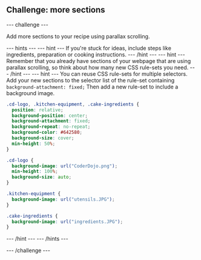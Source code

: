 ## Challenge: more sections

--- challenge ---

Add more sections to your recipe using parallax scrolling.

--- hints ---
--- hint ---
If you're stuck for ideas, include steps like ingredients, preparation or cooking instructions.
--- /hint ---
--- hint ---
Remember that you already have sections of your webpage that are using parallax scrolling, so think about how many new CSS rule-sets you need.
--- /hint ---
--- hint ---
You can reuse CSS rule-sets for multiple selectors. Add your new sections to the selector list of the rule-set containing ```background-attachment: fixed;```
Then add a new rule-set to include a background image.
```css
.cd-logo, .kitchen-equipment, .cake-ingredients {
  position: relative;
  background-position: center;
  background-attachment: fixed;
  background-repeat: no-repeat;
  background-color: #642580;
  background-size: cover;
  min-height: 50%;
}

.cd-logo {
  background-image: url("CoderDojo.png");
  min-height: 100%;
  background-size: auto;
}

.kitchen-equipment {
  background-image: url("utensils.JPG");
}

.cake-ingredients {
  background-image: url("ingredients.JPG");
}
```
--- /hint ---
--- /hints ---

--- /challenge ---
